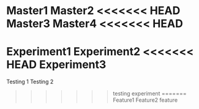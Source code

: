 Master1
Master2
<<<<<<< HEAD
Master3
Master4
<<<<<<< HEAD
=======
Experiment1
Experiment2
<<<<<<< HEAD
Experiment3
=======
Testing 1
Testing 2
>>>>>>> testing
>>>>>>> experiment
=======
Feature1
Feature2
>>>>>>> feature
